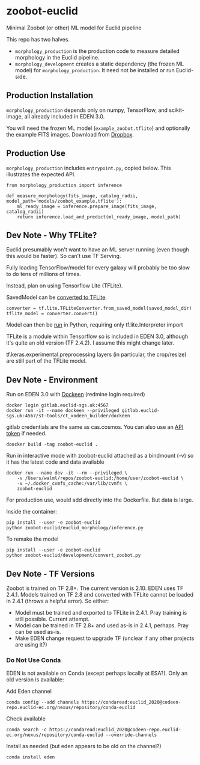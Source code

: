 # zoobot-euclid
Minimal Zoobot (or other) ML model for Euclid pipeline

This repo has two halves.
- ``morphology_production`` is the production code to measure detailed morphology in the Euclid pipeline.
- ``morphology_development`` creates a static dependency (the frozen ML model) for ``morphology_production``. It need not be installed or run Euclid-side. 

## Production Installation

``morphology_production`` depends only on numpy, TensorFlow, and scikit-image, all already included in EDEN 3.0. 

You will need the frozen ML model (``example_zoobot.tflite``) and optionally the example FITS images. Download from [Dropbox](https://www.dropbox.com/sh/4dz0vc980zi1s24/AACWGqcSJNbE4Igj0Q7vXTXca?dl=0).

## Production Use

``morphology_production`` includes ``entrypoint.py``, copied below. This illustrates the expected API.

    from morphology_production import inference

    def measure_morphology(fits_image, catalog_radii, model_path='models/zoobot_example.tflite'):
        ml_ready_image = inference.prepare_image(fits_image, catalog_radii)
        return inference.load_and_predict(ml_ready_image, model_path)

<!-- ## Development Installation

``morphology_development`` requires Zoobot and other standard PyData packages. It cannot be run within EDEN. -->

## Dev Note - Why TFLite?



Euclid presumably won't want to have an ML server running (even though this would be faster). So can't use TF Serving.

Fully loading TensorFlow/model for every galaxy will probably be too slow to do tens of millions of times. 

Instead, plan on using Tensorflow Lite (TFLite).

SavedModel can be [converted to TFLite](https://www.tensorflow.org/lite/api_docs/python/tf/lite/TFLiteConverter).

    converter = tf.lite.TFLiteConverter.from_saved_model(saved_model_dir)
    tflite_model = converter.convert()

Model can then be [run](https://www.tensorflow.org/lite/guide/inference#load_and_run_a_model_in_python) in Python, requiring only tf.lite.Interpreter import

TFLite is a module within Tensorflow so is included in EDEN 3.0, although it's quite an old version (TF 2.4.2). I assume this might change later.

tf.keras.experimental.preprocessing layers (in particular, the crop/resize) are still part of the TFLite model.


## Dev Note - Environment

Run on EDEN 3.0 with [Dockeen](https://euclid.roe.ac.uk/projects/codeen-users/wiki/LODEEN_DOCKEEN_IDE) (redmine login required)

    docker login gitlab.euclid-sgs.uk:4567
    docker run -it --name dockeen --privileged gitlab.euclid-sgs.uk:4567/st-tools/ct_xodeen_builder/dockeen

gitlab credentials are the same as cas.cosmos. You can also use an [API token](https://euclid.roe.ac.uk/issues/20384) if needed.

    doocker build -tag zoobot-euclid .

Run in interactive mode with zoobot-euclid attached as a bindmount (-v) so it has the latest code and data available

    docker run --name dev -it --rm --privileged \
        -v /Users/walml/repos/zoobot-euclid:/home/user/zoobot-euclid \
        -v ~/.docker_cvmfs_cache:/var/lib/cvmfs \
        zoobot-euclid

For production use, would add directly into the Dockerfile. But data is large.

Inside the container:

    pip install --user -e zoobot-euclid
    python zoobot-euclid/euclid_morphology/inference.py

To remake the model

    pip install --user -e zoobot-euclid
    python zoobot-euclid/development/convert_zoobot.py

## Dev Note - TF Versions

Zoobot is trained on TF 2.8+. The current version is 2.10. EDEN uses TF 2.4.1. Models trained on TF 2.8 and converted with TFLite cannot be loaded in 2.4.1 (throws a helpful error). So either:

- Model must be trained and exported to TFLite in 2.4.1. Pray training is still possible. Current attempt.
- Model can be trained in TF 2.8+ and used as-is in 2.4.1, perhaps. Pray can be used as-is.
- Make EDEN change request to upgrade TF (unclear if any other projects are using it?)
    <!-- http://ct-devws.pages.euclid-sgs.uk/PVPhase/tutorialcreatingpf/content/lodeen.html -->

### Do Not Use Conda

EDEN is not available on Conda (except perhaps locally at ESA?). Only an old version is available:

Add Eden channel

    conda config --add channels https://condaread:euclid_2020@codeen-repo.euclid-ec.org/nexus/repository/conda-euclid

Check available

    conda search -c https://condaread:euclid_2020@codeen-repo.euclid-ec.org/nexus/repository/conda-euclid --override-channels

Install as needed (but eden appears to be old on the channel?)

    conda install eden